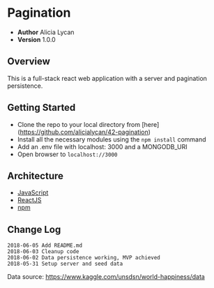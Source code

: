 # Pagination

- **Author** Alicia Lycan
- **Version** 1.0.0

## Overview
This is a full-stack react web application with a server and pagination persistence.

## Getting Started
- Clone the repo to your local directory from [here] (https://github.com/alicialycan/42-pagination) 
- Install all the necessary modules using the `npm install` command
- Add an .env file with localhost: 3000 and a MONGODB_URI
- Open browser to `localhost://3000`

## Architecture
- [JavaScript](https://www.javascript.com/)
- [ReactJS](https://reactjs.org/)
- [npm](https://npmjs.org/)

## Change Log
```
2018-06-05 Add README.md
2018-06-03 Cleanup code
2018-06-02 Data persistence working, MVP achieved
2018-05-31 Setup server and seed data
```

Data source: https://www.kaggle.com/unsdsn/world-happiness/data